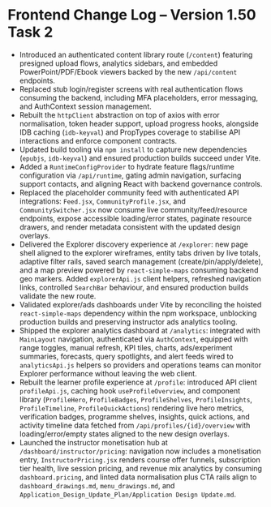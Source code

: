# Frontend Change Log – Version 1.50 Task 2

- Introduced an authenticated content library route (`/content`) featuring presigned upload flows, analytics sidebars, and embedded PowerPoint/PDF/Ebook viewers backed by the new `/api/content` endpoints.
- Replaced stub login/register screens with real authentication flows consuming the backend, including MFA placeholders, error messaging, and AuthContext session management.
- Rebuilt the `httpClient` abstraction on top of axios with error normalisation, token header support, upload progress hooks, alongside IDB caching (`idb-keyval`) and PropTypes coverage to stabilise API interactions and enforce component contracts.
- Updated build tooling via `npm install` to capture new dependencies (`epubjs`, `idb-keyval`) and ensured production builds succeed under Vite.
- Added a `RuntimeConfigProvider` to hydrate feature flags/runtime configuration via `/api/runtime`, gating admin navigation, surfacing support contacts, and aligning React with backend governance controls.
- Replaced the placeholder community feed with authenticated API integrations: `Feed.jsx`, `CommunityProfile.jsx`, and `CommunitySwitcher.jsx` now consume live community/feed/resource endpoints, expose accessible loading/error states, paginate resource drawers, and render metadata consistent with the updated design overlays.
- Delivered the Explorer discovery experience at `/explorer`: new page shell aligned to the explorer wireframes, entity tabs driven by live totals, adaptive filter rails, saved search management (create/pin/apply/delete), and a map preview powered by `react-simple-maps` consuming backend geo markers. Added `explorerApi.js` client helpers, refreshed navigation links, controlled `SearchBar` behaviour, and ensured production builds validate the new route.
- Validated explorer/ads dashboards under Vite by reconciling the hoisted `react-simple-maps` dependency within the npm workspace, unblocking production builds and preserving instructor ads analytics tooling.
- Shipped the explorer analytics dashboard at `/analytics`: integrated with `MainLayout` navigation, authenticated via `AuthContext`, equipped with range toggles, manual refresh, KPI tiles, charts, ads/experiment summaries, forecasts, query spotlights, and alert feeds wired to `analyticsApi.js` helpers so providers and operations teams can monitor Explorer performance without leaving the web client.
- Rebuilt the learner profile experience at `/profile`: introduced API client `profileApi.js`, caching hook `useProfileOverview`, and component library (`ProfileHero`, `ProfileBadges`, `ProfileShelves`, `ProfileInsights`, `ProfileTimeline`, `ProfileQuickActions`) rendering live hero metrics, verification badges, programme shelves, insights, quick actions, and activity timeline data fetched from `/api/profiles/{id}/overview` with loading/error/empty states aligned to the new design overlays.
- Launched the instructor monetisation hub at `/dashboard/instructor/pricing`: navigation now includes a monetisation entry, `InstructorPricing.jsx` renders course offer funnels, subscription tier health, live session pricing, and revenue mix analytics by consuming `dashboard.pricing`, and linted data normalisation plus CTA rails align to `dashboard_drawings.md`, `menu_drawings.md`, and `Application_Design_Update_Plan/Application Design Update.md`.
